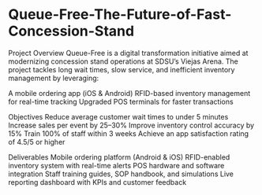# Queue-Free-The-Future-of-Fast-Concession-Stand
Project Overview
Queue-Free is a digital transformation initiative aimed at modernizing concession stand operations at SDSU’s Viejas Arena. The project tackles long wait times, slow service, and inefficient inventory management by leveraging:

A mobile ordering app (iOS & Android)
RFID-based inventory management for real-time tracking
Upgraded POS terminals for faster transactions

Objectives
Reduce average customer wait times to under 5 minutes
Increase sales per event by 25–30%
Improve inventory control accuracy by 15%
Train 100% of staff within 3 weeks
Achieve an app satisfaction rating of 4.5/5 or higher

Deliverables
Mobile ordering platform (Android & iOS)
RFID-enabled inventory system with real-time alerts
POS hardware and software integration
Staff training guides, SOP handbook, and simulations
Live reporting dashboard with KPIs and customer feedback
